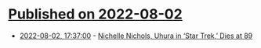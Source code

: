 # [Published on 2022-08-02](index.md)

* [2022-08-02, 17:37:00](https://soylentnews.org/article.pl?sid=22/08/02/0156218&from=rss) - [Nichelle Nichols, Uhura in ‘Star Trek,’ Dies at 89](https://soylentnews.org/article.pl?sid=22/08/02/0156218&from=rss)
